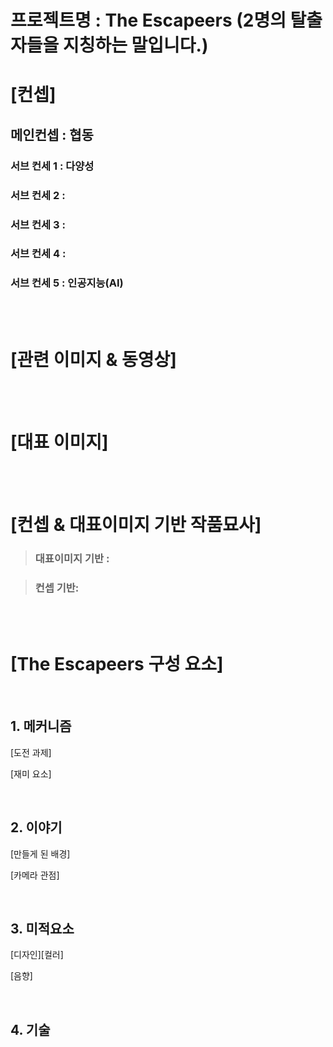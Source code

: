 # 프로젝트명 : The Escapeers (2명의 탈출자들을 지칭하는 말입니다.)

# [컨셉]

## 메인컨셉 : 협동



### 서브 컨세 1 : 다양성


### 서브 컨세 2 : 


### 서브 컨세 3 : 


### 서브 컨세 4 :



### 서브 컨세 5 : 인공지능(AI)


<br><br>

# [관련 이미지 & 동영상]


<br><br>

# [대표 이미지]



<br><br>

# [컨셉 & 대표이미지 기반 작품묘사]

> ### 대표이미지 기반 :

> ### 컨셉 기반:

<br><br>

# [The Escapeers 구성 요소]

<br>

## 1. 메커니즘

[도전 과제]



[재미 요소]



<br>

## 2. 이야기

[만들게 된 배경]  

[카메라 관점]  

<br>

## 3. 미적요소

[디자인][컬러]  

[음향]  

<br>

## 4. 기술

